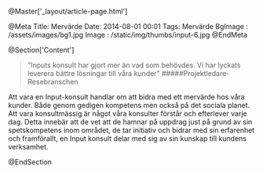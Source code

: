 @Master['_layout/article-page.html'] 

@Meta
Title: Mervärde
Date: 2014-08-01 00:01
Tags: Mervärde
BgImage : /assets/images/bg1.jpg
Image : /static/img/thumbs/input-6.jpg
@EndMeta

@Section['Content']

>”Inputs konsult har gjort mer än vad som behövdes. Vi har lyckats leverera bättre lösningar till våra kunder”
#####Projektledare- Resebranschen

Att vara en Input-konsult handlar om att bidra med ett mervärde hos våra kunder. Både genom gedigen kompetens men också på det sociala planet. Att vara konsultmässig är något våra konsulter förstår och efterlever varje dag. Detta innebär att de vet att de hamnar på uppdrag just på grund av sin spetskompetens inom området, de tar initiativ och bidrar med sin erfarenhet och framförallt, en Input konsult delar med sig av sin kunskap till kundens verksamhet.

@EndSection 